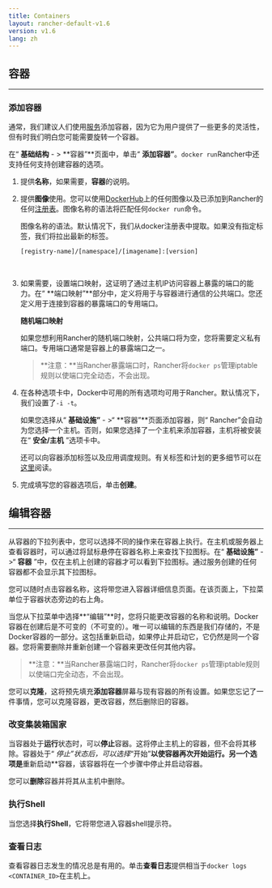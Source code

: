 ```yaml
---
title: Containers
layout: rancher-default-v1.6
version: v1.6
lang: zh
---
```


## 容器

------

### 添加容器

通常，我们建议人们使用[服务](https://github.com/rancher/rancher.github.io/blob/master/rancher/v1.6/en/cattle/containers/%7B%7Bsite.baseurl%7D%7D/rancher/%7B%7Bpage.version%7D%7D/%7B%7Bpage.lang%7D%7D/rancher-ui/applications/stacks/adding-services)添加容器，因为它为用户提供了一些更多的灵活性，但有时我们明白您可能需要旋转一个容器。

在“ **基础结构** - > **容器”**页面中，单击“ **添加容器”**。`docker run`Rancher中还支持任何支持创建容器的选项。

1. 提供**名称**，如果需要，**容器**的说明。

2. 提供**图像**使用。您可以使用[DockerHub](https://hub.docker.com/)上的任何图像以及已添加到Rancher的任何[注册表](https://github.com/rancher/rancher.github.io/blob/master/rancher/v1.6/en/cattle/containers/%7B%7Bsite.baseurl%7D%7D/rancher/%7B%7Bpage.version%7D%7D/%7B%7Bpage.lang%7D%7D/configuration/registries)。图像名称的语法将匹配任何`docker run`命令。

   图像名称的语法。默认情况下，我们从docker注册表中提取。如果没有指定标签，我们将拉出最新的标签。

   `[registry-name]/[namespace]/[imagename]:[version]`

   ​

3. 如果需要，设置端口映射，这证明了通过主机IP访问容器上暴露的端口的能力。在“ **端口映射”**部分中，定义将用于与容器进行通信的公共端口。您还定义用于连接到容器的暴露端口的专用端口。

   **随机端口映射**

   如果您想利用Rancher的随机端口映射，公共端口将为空，您将需要定义私有端口。专用端口通常是容器上的暴露端口之一。

   > **注意：**当Rancher暴露端口时，Rancher将`docker ps`管理iptable规则以使端口完全动态，不会出现。

4. 在各种选项卡中，Docker中可用的所有选项均可用于Rancher。默认情况下，我们设置了`-i -t`。

   如果您选择从“ **基础设施”** - >“ **容器”**页面添加容器，则“ Rancher”会自动为您选择一个主机。否则，如果您选择了一个主机来添加容器，主机将被安装在“ **安全/主机** ”选项卡中。

   还可以向容器添加标签以及应用调度规则。有关标签和计划的更多细节可以在[这里](https://github.com/rancher/rancher.github.io/blob/master/rancher/v1.6/en/cattle/containers/%7B%7Bsite.baseurl%7D%7D/rancher/%7B%7Bpage.version%7D%7D/%7B%7Bpage.lang%7D%7D/rancher-ui/scheduling)阅读。

5. 完成填写您的容器选项后，单击**创建**。

## 编辑容器

------

从容器的下拉列表中，您可以选择不同的操作来在容器上执行。在主机或服务器上查看容器时，可以通过将鼠标悬停在容器名称上来查找下拉图标。在“ **基础设施”** - >“ **容器** ”中，仅在主机上创建的容器才可以看到下拉图标。通过服务创建的任何容器都不会显示其下拉图标。

您可以随时点击容器名称，这将带您进入容器详细信息页面。在该页面上，下拉菜单位于容器状态旁边的右上角。

当您从下拉菜单中选择**“编辑”**时，您将只能更改容器的名称和说明。Docker容器在创建后是不可变的（不可变的）。唯一可以编辑的东西是我们存储的，不是Docker容器的一部分。这包括重新启动，如果停止并启动它，它仍然是同一个容器。您将需要删除并重新创建一个容器来更改任何其他内容。

> **注意：**当Rancher暴露端口时，Rancher将`docker ps`管理iptable规则以使端口完全动态，不会出现。

您可以**克隆**，这将预先填充**添加容器**屏幕与现有容器的所有设置。如果您忘记了一件事情，您可以克隆容器，更改容器，然后删除旧的容器。

### 改变集装箱国家

当容器处于**运行**状态时，可以**停止**容器。这将停止主机上的容器，但不会将其移除。容器处于“ *停止”*状态后，可以选择**“开始”**以使容器再次开始运行。另一个选项是**重新启动**容器，该容器将在一个步骤中停止并启动容器。

您可以**删除**容器并将其从主机中删除。

### 执行Shell

当您选择**执行Shell**，它将带您进入容器shell提示符。

### 查看日志

查看容器日志发生的情况总是有用的。单击**查看日志**提供相当于`docker logs <CONTAINER_ID>`在主机上。